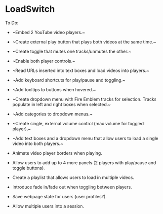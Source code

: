 # LoadSwitch

To Do:

* ~Embed 2 YouTube video players.~

* ~Create external play button that plays both videos at the same time.~

* ~Create toggle that mutes one tracks/unmutes the other.~

* ~Enable both player controls.~

* ~Read URLs inserted into text boxes and load videos into players.~

* ~Add keyboard shortcuts for play/pause and toggling.~

* ~Add tooltips to buttons when hovered.~

*  ~Create dropdown menu with Fire Emblem tracks for selection. Tracks populate in left and right boxes when selected.~

* ~Add categories to dropdown menus.~

* ~Create single, external volume control (max volume for toggled player).~

* ~Add text boxes and a dropdown menu that allow users to load a single video into both players.~

* Animate video player borders when playing.

* Allow users to add up to 4 more panels (2 players with play/pause and toggle buttons).

* Create a playlist that allows users to load in multiple videos.

* Introduce fade in/fade out when toggling between players.

* Save webpage state for users (user profiles?).

* Allow multiple users into a session.
